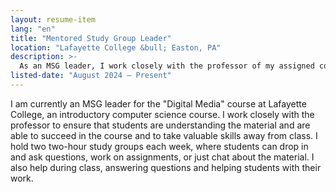 ```yaml
---
layout: resume-item
lang: "en"
title: "Mentored Study Group Leader"
location: "Lafayette College &bull; Easton, PA"
description: >-
  As an MSG leader, I work closely with the professor of my assigned course to aid in student learning and achievement. I help during class and I host two two-hour mentored study groups where students can drop in and get help from me, or just work and ask questions as they arise.
listed-date: "August 2024 — Present"
---
```


I am currently an MSG leader for the "Digital Media" course at Lafayette College, an introductory computer science
course. I work closely with the professor to ensure that students are understanding the material and are able to succeed
in the course and to take valuable skills away from class. I hold two two-hour study groups each week, where students
can drop in and ask questions, work on assignments, or just chat about the material. I also help during class, answering
questions and helping students with their work.